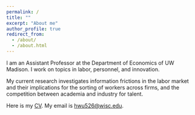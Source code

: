 ```yaml
---
permalink: /
title: ""
excerpt: "About me"
author_profile: true
redirect_from: 
  - /about/
  - /about.html
---
```

<!--![github small](/images/JM_profile.jpg) -->
 <!-- <img src="/images/JM_profile.jpg" alt="drawing" width="200" height="235" style="float: left; padding-right:15px"/>  -->

I am an Assistant Professor at the Department of Economics of UW Madison. I work on topics in labor, personnel, and innovation. 

My current research investigates information frictions in the labor market and their implications for the sorting of workers across firms, and the competition between academia and industry for talent. 

Here is my <a href="/files/AliceWu_CV.pdf" target="_blank">CV</a>. My email is <hwu526@wisc.edu>. 

<!-- to quantify the impact of employer learning on labor market mobility, wages, and aggregate productivity. --> 
<!-- In my job market paper, I study asymmetric employer learning in the labor market for computer scientists. I build a dynamic framework to consider firms' endogenous investment in learning under monopsonistic competition, exploit differential timing of innovation disclosure to test for asymmetric employer learning, and quantify its impact on job mobility and innovation productivity via structural estimation. --> 



<!-- , and my job market paper on the <a href="https://www.alicewu.io/research/">research</a> page. <br/>
**References** <br/>
Larry Katz <lkatz@harvard.edu>, Claudia Goldin <cgoldin@harvard.edu>, <br/>
Elie Tamer <elietamer@fas.harvard.edu>, David Card <card@berkeley.edu>
--> 

